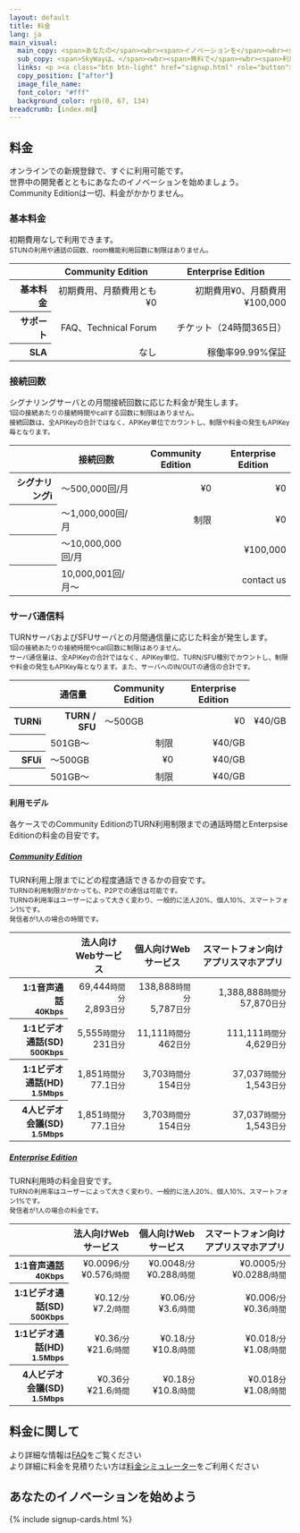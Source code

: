 ```yaml
---
layout: default
title: 料金
lang: ja
main_visual:
  main_copy: <span>あなたの</span><wbr><span>イノベーションを</span><wbr><span>始めよう</span>
  sub_copy: <span>SkyWayは、</span><wbr><span>無料で</span><wbr><span>利用できる</span><wbr>Community Editionを</span><wbr><span>用意して</span><wbr><span>います</span>
  links: <p ><a class="btn btn-light" href="signup.html" role="button">無料で新規登録</a></p>
  copy_position: ["after"]
  image_file_name: 
  font_color: "#fff"
  background_color: rgb(0, 67, 134)
breadcrumb: [index.md]
---
```


## 料金

オンラインでの新規登録で、すぐに利用可能です。<br>
世界中の開発者とともにあなたのイノベーションを始めましょう。<br>
Community Editionは一切、料金がかかりません。

### 基本料金

<p>
  初期費用なしで利用できます。<br>
  <small class="text-muted">STUNの利用や通話の回数、room機能利用回数に制限はありません。</small>
</p>

<table class="table table-sm pricing-table">
  <thead>
    <tr class="m-0">
      <th class="w-20"></th>
      <th class="w-40 text-right">Community Edition</th>
      <th class="w-40 text-right">Enterprise Edition</th>
    </tr>
  </thead>
    <tbody align="right">
      <tr>
        <th scope="row">基本料金</th>
        <td class="td-community">初期費用、月額費用とも¥0</td>
        <td class="td-enterprise">初期費用¥0、月額費用¥100,000</td>
      </tr>
      <tr>
        <th scope="row">サポート</th>
        <td class="td-community">FAQ、Technical Forum</td>
        <td class="td-enterprise">チケット（24時間365日）</td>
      </tr>
      <tr>
        <th scope="row">SLA</th>
        <td class="td-community">なし</td>
        <td class="td-enterprise">稼働率99.99%保証</td>
    </tr>
  </tbody>
</table>

### 接続回数

<p>
  シグナリングサーバとの月間接続回数に応じた料金が発生します。<br>
  <small class="text-muted">1回の接続あたりの接続時間やcallする回数に制限はありません。<span class="d-none d-md-inline"><br></span>接続回数は、全APIKeyの合計ではなく、APIKey単位でカウントし、制限や料金の発生もAPIKey毎となります。</small>
</p>

<table class="table table-sm pricing-table">
<thead>
  <tr>
    <th class="d-none d-md-table-cell"></th>
    <th>接続回数</th>
    <th class="text-right">Community Edition</th>
    <th class="text-right">Enterprise Edition</th>
  </tr>
</thead>
<tbody align="right">
  <tr>
    <th scope="row" class="hidden-sm">シグナリング<span class="badge badge-pill badge-info" data-toggle="tooltip" data-placement="top" title="シグナリング: 端末間で通信を行う際に、シグナリングサーバを介してお互いのIPアドレスやコーデックなど情報の交換を行います。">i</span></th>
    <td class="td-header" align="left">
      〜500,000<span class="d-sm-none">回/月</span>
    </td>
    <td class="td-community">¥0</td>
    <td class="td-enterprise">¥0</td>
  </tr>
  <tr>
    <th scope="row" class="d-none d-md-table-cell"></th>
    <td class="td-header" align="left">
      〜1,000,000<span class="d-sm-none">回/月</span>
    </td>
    <td class="td-community">制限</td>
    <td class="td-enterprise">¥0</td>
  </tr>
  <tr>
    <th scope="row" class="d-none d-md-table-cell"></th>
    <td class="td-header" align="left">
      〜10,000,000<span class="d-sm-none">回/月</span>
    </td>
    <td></td>
    <td class="td-enterprise">¥100,000</td>
  </tr>
  <tr>
    <th scope="row" class="d-none d-md-table-cell"></th>
    <td class="td-header" align="left">
      10,000,001<span class="d-sm-none">回/月</span>〜
    </td>
    <td></td>
    <td class="td-enterprise">contact us</td>
  </tr>
</tbody>
</table>


### サーバ通信料

<p>
  TURNサーバおよびSFUサーバとの月間通信量に応じた料金が発生します。<br>
  <small class="text-muted">
    1回の接続あたりの接続時間やcall回数に制限はありません。<span class="d-none d-md-inline"><br></span>
    サーバ通信量は、全APIKeyの合計ではなく、APIKey単位、TURN/SFU種別でカウントし、制限や料金の発生もAPIKey毎となります。また、サーバへのIN/OUTの通信の合計です。
  </small>
</p>

<table class="table table-sm pricing-table">
<thead>
  <tr>
    <th class="d-none d-md-table-cell"></th>
    <th>通信量</th>
    <th class="text-right">Community Edition</th>
    <th class="text-right">Enterprise Edition</th>
  </tr>
</thead>
<tbody align="right">
  <tr>
    <!-- PC表示用 -->
    <th scope="row" class="d-none d-md-table-cell">TURN<span class="badge badge-pill badge-info" data-toggle="tooltip" data-placement="top" title="TURN: P2Pでの通信が確立できない環境で、TURNサーバを中継することによりNAT越えを実現します。">i</span></th>
    <!-- スマホ表示用 -->
    <th scope="row" class="d-sm-none">TURN / SFU</th> 
    <td class="td-header" align="left">〜500GB</td>
    <td class="td-community">¥0</td>
    <td class="td-enterprise">¥40/GB</td>
  </tr>
  <tr>
    <th scope="row" class="d-none d-md-table-cell"></th>
    <td class="td-header" align="left">501GB〜</td>
    <td class="td-community">制限</td>
    <td class="td-enterprise">¥40/GB</td>
  </tr>
  <tr class="hidden-xs hidden-sm">
    <th scope="row">SFU<span class="badge badge-pill badge-info" data-toggle="tooltip" data-placement="top" title="SFU: 映像の送信をSFUサーバが代行することで、端末のCPUやネットワーク負荷を抑え、多人数での通話や配信を実現します。">i</span></th>
    <td align="left">〜500GB</td>
    <td>¥0</td>
    <td>¥40/GB</td>
  </tr>
  <tr class="hidden-xs hidden-sm">
    <th scope="row"></th>
    <td align="left">501GB〜</td>
    <td>制限</td>
    <td>¥40/GB</td>
  </tr>
</tbody>
</table>


#### 利用モデル
各ケースでのCommunity EditionのTURN利用制限までの通話時間とEnterpsise Editionの料金の目安です。

<div id="accordion" role="tablist" aria-multiselectable="true">
  <div class="card">
    <a data-toggle="collapse" data-parent="#accordion" href="#collapseOne" aria-expanded="true" aria-controls="collapseOne">
      <div class="card-header" role="tab" id="headingOne">
        <h5 class="mb-0">
          Community Edition
          <i class="fa fa-chevron-up pull-right" aria-hidden="true"></i>
        </h5>
      </div>
    </a>
    <div id="collapseOne" class="collapse show" role="tabpanel" aria-labelledby="headingOne">
      <div class="card-body">
        TURN利用上限までにどの程度通話できるかの目安です。<br>
        <small class="text-muted">TURNの利用制限がかかっても、P2Pでの通信は可能です。<br>TURNの利用率はユーザーによって大きく変わり、一般的に法人20%、個人10%、スマートフォン1%です。<br>発信者が1人の場合の時間です。</small>
        <table class="pricing-sample-table table table-sm">
        <thead>
          <tr>
            <th class="w-25"></th>
            <th class="w-25 text-right"><span>法人向け</span><wbr><span class="d-none d-md-inline">Webサービス</span></th>
            <th class="w-25 text-right"><span>個人向け</span><wbr><span class="d-none d-md-inline">Webサービス</span></th>
            <th class="w-25 text-right"><span class="d-none d-md-inline">スマートフォン向け</span><wbr><span class="d-none d-md-inline">アプリ</span><span class="d-md-none">スマホアプリ</span></th>
          </tr>
        </thead>
        <tbody align="right">
          <tr>
            <th scope="row">1:1音声通話<br><small>40Kbps</small></th>
            <td><span>69,444</span><wbr><span><small class="text-muted">時間分</small></span><span><br>2,893</span><wbr><span><small class="text-muted">日分</small></span></td>
            <td><span>138,888</span><wbr><span><small class="text-muted">時間分</small></span><span><br>5,787</span><wbr><span><small class="text-muted">日分</small></span></td>
            <td><span>1,388,888</span><wbr><span><small class="text-muted">時間分</small></span><span><br>57,870</span><wbr><span><small class="text-muted">日分</small></span></td>
          </tr>
          <tr>
            <th scope="row">1:1ビデオ通話(SD)<br><small>500Kbps</small></th>
            <td><span>5,555</span><wbr><span><small class="text-muted">時間分</small></span><span><br>231</span><wbr><span><small class="text-muted">日分</small></span></td>
            <td><span>11,111</span><wbr><span><small class="text-muted">時間分</small></span><span><br>462</span><wbr><span><small class="text-muted">日分</small></span></td>
            <td><span>111,111</span><wbr><span><small class="text-muted">時間分</small></span><span><br>4,629</span><wbr><span><small class="text-muted">日分</small></span></td>
          </tr>
          <tr>
            <th scope="row">1:1ビデオ通話(HD)<br><small>1.5Mbps</small></th>
            <td><span>1,851</span><wbr><span><small class="text-muted">時間分</small></span><span><br>77.1</span><wbr><span><small class="text-muted">日分</small></span></td>
            <td><span>3,703</span><wbr><span><small class="text-muted">時間分</small></span><span><br>154</span><wbr><span><small class="text-muted">日分</small></span></td>
            <td><span>37,037</span><wbr><span><small class="text-muted">時間分</small></span><span><br>1,543</span><wbr><span><small class="text-muted">日分</small></span></td>
          </tr>
          <tr>
            <th scope="row">4人ビデオ会議(SD)<br><small>1.5Mbps</small></th>
            <td><span>1,851</span><wbr><span><small class="text-muted">時間分</small></span><span><br>77.1</span><wbr><span><small class="text-muted">日分</small></span></td>
            <td><span>3,703</span><wbr><span><small class="text-muted">時間分</small></span><span><br>154</span><wbr><span><small class="text-muted">日分</small></span></td>
            <td><span>37,037</span><wbr><span><small class="text-muted">時間分</small></span><span><br>1,543</span><wbr><span><small class="text-muted">日分</small></span></td>
          </tr>
        </tbody>
        </table>
      </div>
    </div>
  </div>
  <div class="card">
    <a class="collapsed" data-toggle="collapse" data-parent="#accordion" href="#collapseTwo" aria-expanded="false" aria-controls="collapseTwo">
      <div class="card-header" role="tab" id="headingTwo">
        <h5 class="mb-0">
          Enterprise Edition
          <i class="fa fa-chevron-down pull-right" aria-hidden="true"></i>
        </h5>
      </div>
    </a>
    <div id="collapseTwo" class="collapse" role="tabpanel" aria-labelledby="headingTwo">
      <div class="card-body">
        TURN利用時の料金目安です。<br>
        <small class="text-muted">TURNの利用率はユーザーによって大きく変わり、一般的に法人20%、個人10%、スマートフォン1%です。<br>発信者が1人の場合の料金です。</small>
        <table class="pricing-sample-table table table-sm">
        <thead>
          <tr>
            <th class="w-25"></th>
            <th class="w-25 text-right"><span>法人向け</span><wbr><span class="d-none d-md-inline">Webサービス</span></th>
            <th class="w-25 text-right"><span>個人向け</span><wbr><span class="d-none d-md-inline">Webサービス</span></th>
            <th class="w-25 text-right"><span class="d-none d-md-inline">スマートフォン向け</span><wbr><span class="d-none d-md-inline">アプリ</span><span class="d-md-none">スマホアプリ</span></th>
          </tr>
        </thead>
        <tbody align="right">
          <tr>
            <th scope="row">1:1音声通話<br><small>40Kbps</small></th>
            <td><span>¥0.0096</span><wbr><span><small class="text-muted">/分</small></span><span><br>¥0.576</span><wbr><span><small class="text-muted">/時間</small></span></td>
            <td><span>¥0.0048</span><wbr><span><small class="text-muted">/分</small></span><span><br>¥0.288</span><wbr><span><small class="text-muted">/時間</small></span></td>
            <td><span>¥0.0005</span><wbr><span><small class="text-muted">/分</small></span><span><br>¥0.0288</span><wbr><span><small class="text-muted">/時間</small></span></td>
          </tr>
          <tr>
            <th scope="row">1:1ビデオ通話(SD)<br><small>500Kbps</small></th>
            <td><span>¥0.12</span><wbr><span><small class="text-muted">/分</small></span><span><br>¥7.2</span><wbr><span><small class="text-muted">/時間</small></span></td>
            <td><span>¥0.06</span><wbr><span><small class="text-muted">/分</small></span><span><br>¥3.6</span><wbr><span><small class="text-muted">/時間</small></span></td>
            <td><span>¥0.006</span><wbr><span><small class="text-muted">/分</small></span><span><br>¥0.36</span><wbr><span><small class="text-muted">/時間</small></span></td>
          </tr>
          <tr>
            <th scope="row">1:1ビデオ通話(HD)<br><small>1.5Mbps</small></th>
            <td><span>¥0.36</span><wbr><span><small class="text-muted">/分</small></span><span><br>¥21.6</span><wbr><span><small class="text-muted">/時間</small></span></td>
            <td><span>¥0.18</span><wbr><span><small class="text-muted">/分</small></span><span><br>¥10.8</span><wbr><span><small class="text-muted">/時間</small></span></td>
            <td><span>¥0.018</span><wbr><span><small class="text-muted">/分</small></span><span><br>¥1.08</span><wbr><span><small class="text-muted">/時間</small></span></td>
          </tr>
          <tr>
            <th scope="row">4人ビデオ会議(SD)<br><small>1.5Mbps</small></th>
            <td><span>¥0.36</span><wbr><span><small class="text-muted">分</small></span><span><br>¥21.6</span><wbr><span><small class="text-muted">/時間</small></span></td>
            <td><span>¥0.18</span><wbr><span><small class="text-muted">分</small></span><span><br>¥10.8</span><wbr><span><small class="text-muted">/時間</small></span></td>
            <td><span>¥0.018</span><wbr><span><small class="text-muted">分</small></span><span><br>¥1.08</span><wbr><span><small class="text-muted">/時間</small></span></td>
          </tr>
        </tbody>
        </table>
      </div>
    </div>
  </div>
</div>

## 料金に関して
より詳細な情報は[FAQ]()をご覧ください<br>
より詳細に料金を見積りたい方は[料金シミュレーター]()をご利用ください

## あなたのイノベーションを始めよう

{% include signup-cards.html %}

<script>
$(function() {
  $('#collapseOne, #collapseTwo, #collapseThree').on({
    // 折り畳み開く処理
    'show.bs.collapse': function() {
      $('a[href="#' + this.id + '"] i.fa-chevron-down')
        .removeClass('fa-chevron-down')
        .addClass('fa-chevron-up');
    },
    // 折り畳み閉じる処理
    'hide.bs.collapse': function() {
      $('a[href="#' + this.id + '"] i.fa-chevron-up')
        .removeClass('fa-chevron-up')
        .addClass('fa-chevron-down');
    }
  });
});
</script>
